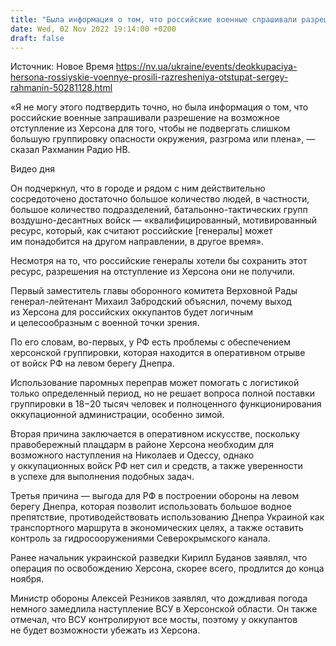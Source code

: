 ```yaml
---
title: "Была информация о том, что российские военные спрашивали разрешение на отступление из Херсона — Рахманин"
date: Wed, 02 Nov 2022 19:14:00 +0200
draft: false
---
```

Источник: Новое Время https://nv.ua/ukraine/events/deokkupaciya-hersona-rossiyskie-voennye-prosili-razresheniya-otstupat-sergey-rahmanin-50281128.html


«Я не могу этого подтвердить точно, но была информация о том, что российские военные запрашивали разрешение на возможное отступление из Херсона для того, чтобы не подвергать слишком большую группировку опасности окружения, разгрома или плена», — сказал Рахманин Радио НВ.

 Видео дня   

Он подчеркнул, что в городе и рядом с ним действительно сосредоточено достаточно большое количество людей, в частности, большое количество подразделений, батальонно-тактических групп воздушно-десантных войск — «квалифицированный, мотивированный ресурс, который, как считают российские [генералы] может им понадобится на другом направлении, в другое время».

Несмотря на то, что российские генералы хотели бы сохранить этот ресурс, разрешения на отступление из Херсона они не получили.

Первый заместитель главы оборонного комитета Верховной Рады генерал-лейтенант Михаил Забродский объяснил, почему выход из Херсона для российских оккупантов будет логичным и целесообразным с военной точки зрения.

По его словам, во-первых, у РФ есть проблемы с обеспечением херсонской группировки, которая находится в оперативном отрыве от войск РФ на левом берегу Днепра.

Использование паромных переправ может помогать с логистикой только определенный период, но не решает вопроса полной поставки группировки в 18−20 тысяч человек и полноценного функционирования оккупационной администрации, особенно зимой.

Вторая причина заключается в оперативном искусстве, поскольку правобережный плацдарм в районе Херсона необходим для возможного наступления на Николаев и Одессу, однако у оккупационных войск РФ нет сил и средств, а также уверенности в успехе для выполнения подобных задач.

Третья причина — выгода для РФ в построении обороны на левом берегу Днепра, которая позволит использовать большое водное препятствие, противодействовать использованию Днепра Украиной как транспортного маршрута в экономических целях, а также оставить контроль за гидросооружениями Северокрымского канала.

Ранее начальник украинской разведки Кирилл Буданов заявлял, что операция по освобождению Херсона, скорее всего, продлится до конца ноября.

Министр обороны Алексей Резников заявлял, что дождливая погода немного замедлила наступление ВСУ в Херсонской области. Он также отмечал, что ВСУ контролируют все мосты, поэтому у оккупантов не будет возможности убежать из Херсона.
